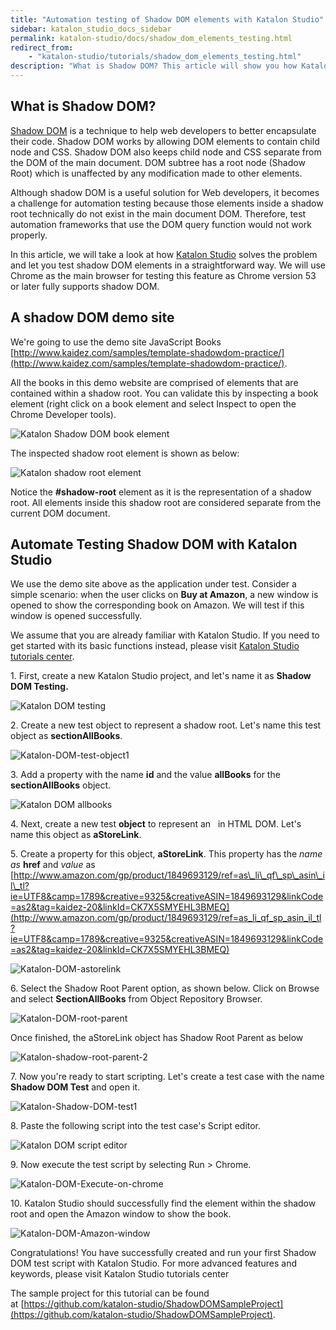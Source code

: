 ```yaml
---
title: "Automation testing of Shadow DOM elements with Katalon Studio"
sidebar: katalon_studio_docs_sidebar
permalink: katalon-studio/docs/shadow_dom_elements_testing.html
redirect_from:
    - "katalon-studio/tutorials/shadow_dom_elements_testing.html"
description: "What is Shadow DOM? This article will show you how Katalon Studio solves Shadow DOM problem and let you test shadow DOM elements in a straightforward way"
---
```

What is Shadow DOM?
-------------------

[Shadow DOM](https://developer.mozilla.org/en-US/docs/Web/Web_Components/Shadow_DOM) is a technique to help web developers to better encapsulate their code. Shadow DOM works by allowing DOM elements to contain child node and CSS. Shadow DOM also keeps child node and CSS separate from the DOM of the main document. DOM subtree has a root node (Shadow Root) which is unaffected by any modification made to other elements.

Although shadow DOM is a useful solution for Web developers, it becomes a challenge for automation testing because those elements inside a shadow root technically do not exist in the main document DOM. Therefore, test automation frameworks that use the DOM query function would not work properly.

In this article, we will take a look at how [Katalon Studio](https://www.katalon.com/) solves the problem and let you test shadow DOM elements in a straightforward way. We will use Chrome as the main browser for testing this feature as Chrome version 53 or later fully supports shadow DOM.

A shadow DOM demo site
----------------------

We're going to use the demo site JavaScript Books [http://www.kaidez.com/samples/template-shadowdom-practice/](http://www.kaidez.com/samples/template-shadowdom-practice/).

All the books in this demo website are comprised of elements that are contained within a shadow root. You can validate this by inspecting a book element (right click on a book element and select Inspect to open the Chrome Developer tools).

![Katalon Shadow DOM book element](../../images/katalon-studio/tutorials/shadow_dom_elements_testing/Katalon-DOM-book-element.png)

The inspected shadow root element is shown as below:

![Katalon shadow root element](../../images/katalon-studio/tutorials/shadow_dom_elements_testing/Katalon-shadow-root-element.png)

Notice the **#shadow-root** element as it is the representation of a shadow root. All elements inside this shadow root are considered separate from the current DOM document.

Automate Testing Shadow DOM with Katalon Studio
-----------------------------------------------

We use the demo site above as the application under test. Consider a simple scenario: when the user clicks on **Buy at Amazon**, a new window is opened to show the corresponding book on Amazon. We will test if this window is opened successfully.

We assume that you are already familiar with Katalon Studio. If you need to get started with its basic functions instead, please visit [Katalon Studio tutorials center](/katalon-studio/tutorials/#resource-get-started).

1\. First, create a new Katalon Studio project, and let's name it as **Shadow DOM Testing.**

![Katalon DOM testing](../../images/katalon-studio/tutorials/shadow_dom_elements_testing/Katalon-DOM-testing.png)

2\. Create a new test object to represent a shadow root. Let's name this test object as **sectionAllBooks**.

![Katalon-DOM-test-object1](../../images/katalon-studio/tutorials/shadow_dom_elements_testing/Katalon-DOM-test-object1.png)

3\. Add a property with the name **id** and the value **allBooks** for the **sectionAllBooks** object.

![Katalon DOM allbooks](../../images/katalon-studio/tutorials/shadow_dom_elements_testing/Katalon-DOM-allbooks.png)

4\. Next, create a new test **object** to represent an   in HTML DOM. Let's name this object as **aStoreLink**.

5\. Create a property for this object, **aStoreLink**. This property has the _name as_ **href** and _value_ as [http://www.amazon.com/gp/product/1849693129/ref=as\_li\_qf\_sp\_asin\_il\_tl?ie=UTF8&camp=1789&creative=9325&creativeASIN=1849693129&linkCode=as2&tag=kaidez-20&linkId=CK7X5SMYEHL3BMEQ](http://www.amazon.com/gp/product/1849693129/ref=as_li_qf_sp_asin_il_tl?ie=UTF8&camp=1789&creative=9325&creativeASIN=1849693129&linkCode=as2&tag=kaidez-20&linkId=CK7X5SMYEHL3BMEQ)

![Katalon-DOM-astorelink](../../images/katalon-studio/tutorials/shadow_dom_elements_testing/Katalon-DOM-astorelink.png)

6\. Select the Shadow Root Parent option, as shown below. Click on Browse and select **SectionAllBooks** from Object Repository Browser.

![Katalon-DOM-root-parent](../../images/katalon-studio/tutorials/shadow_dom_elements_testing/Katalon-DOM-root-parent.png)

Once finished, the aStoreLink object has Shadow Root Parent as below

![Katalon-shadow-root-parent-2](../../images/katalon-studio/tutorials/shadow_dom_elements_testing/Katalon-shadow-root-parent-2.png)

7\. Now you're ready to start scripting. Let's create a test case with the name **Shadow DOM Test** and open it.

![Katalon-Shadow-DOM-test1](../../images/katalon-studio/tutorials/shadow_dom_elements_testing/Katalon-Shadow-DOM-test1-300x169.png)

8\. Paste the following script into the test case's Script editor.

![Katalon DOM script editor](../../images/katalon-studio/tutorials/shadow_dom_elements_testing/Katalon-DOM-script-editor.png)

9\. Now execute the test script by selecting Run > Chrome.

![Katalon-DOM-Execute-on-chrome](../../images/katalon-studio/tutorials/shadow_dom_elements_testing/Katalon-DOM-Execute-on-chrome.png)

10\. Katalon Studio should successfully find the element within the shadow root and open the Amazon window to show the book.

![Katalon-DOM-Amazon-window](../../images/katalon-studio/tutorials/shadow_dom_elements_testing/Katalon-DOM-Amazon-window-1024x715.png)

Congratulations! You have successfully created and run your first Shadow DOM test script with Katalon Studio. For more advanced features and keywords, please visit Katalon Studio tutorials center

The sample project for this tutorial can be found at [https://github.com/katalon-studio/ShadowDOMSampleProject](https://github.com/katalon-studio/ShadowDOMSampleProject).